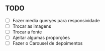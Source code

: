 ## TODO
- [ ] Fazer media queryes para responsividade
- [ ] Trocar as imagens
- [ ] Trocar a fonte
- [ ] Ajeitar algumas proporções
- [ ] Fazer o Carousel de depoimentos 